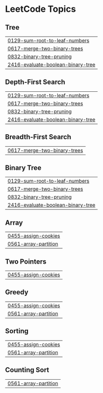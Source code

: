 

<!---LeetCode Topics Start-->
# LeetCode Topics
## Tree
|  |
| ------- |
| [0129-sum-root-to-leaf-numbers](https://github.com/shashiv367/LeetCode/tree/master/0129-sum-root-to-leaf-numbers) |
| [0617-merge-two-binary-trees](https://github.com/shashiv367/LeetCode/tree/master/0617-merge-two-binary-trees) |
| [0832-binary-tree-pruning](https://github.com/shashiv367/LeetCode/tree/master/0832-binary-tree-pruning) |
| [2416-evaluate-boolean-binary-tree](https://github.com/shashiv367/LeetCode/tree/master/2416-evaluate-boolean-binary-tree) |
## Depth-First Search
|  |
| ------- |
| [0129-sum-root-to-leaf-numbers](https://github.com/shashiv367/LeetCode/tree/master/0129-sum-root-to-leaf-numbers) |
| [0617-merge-two-binary-trees](https://github.com/shashiv367/LeetCode/tree/master/0617-merge-two-binary-trees) |
| [0832-binary-tree-pruning](https://github.com/shashiv367/LeetCode/tree/master/0832-binary-tree-pruning) |
| [2416-evaluate-boolean-binary-tree](https://github.com/shashiv367/LeetCode/tree/master/2416-evaluate-boolean-binary-tree) |
## Breadth-First Search
|  |
| ------- |
| [0617-merge-two-binary-trees](https://github.com/shashiv367/LeetCode/tree/master/0617-merge-two-binary-trees) |
## Binary Tree
|  |
| ------- |
| [0129-sum-root-to-leaf-numbers](https://github.com/shashiv367/LeetCode/tree/master/0129-sum-root-to-leaf-numbers) |
| [0617-merge-two-binary-trees](https://github.com/shashiv367/LeetCode/tree/master/0617-merge-two-binary-trees) |
| [0832-binary-tree-pruning](https://github.com/shashiv367/LeetCode/tree/master/0832-binary-tree-pruning) |
| [2416-evaluate-boolean-binary-tree](https://github.com/shashiv367/LeetCode/tree/master/2416-evaluate-boolean-binary-tree) |
## Array
|  |
| ------- |
| [0455-assign-cookies](https://github.com/shashiv367/LeetCode/tree/master/0455-assign-cookies) |
| [0561-array-partition](https://github.com/shashiv367/LeetCode/tree/master/0561-array-partition) |
## Two Pointers
|  |
| ------- |
| [0455-assign-cookies](https://github.com/shashiv367/LeetCode/tree/master/0455-assign-cookies) |
## Greedy
|  |
| ------- |
| [0455-assign-cookies](https://github.com/shashiv367/LeetCode/tree/master/0455-assign-cookies) |
| [0561-array-partition](https://github.com/shashiv367/LeetCode/tree/master/0561-array-partition) |
## Sorting
|  |
| ------- |
| [0455-assign-cookies](https://github.com/shashiv367/LeetCode/tree/master/0455-assign-cookies) |
| [0561-array-partition](https://github.com/shashiv367/LeetCode/tree/master/0561-array-partition) |
## Counting Sort
|  |
| ------- |
| [0561-array-partition](https://github.com/shashiv367/LeetCode/tree/master/0561-array-partition) |
<!---LeetCode Topics End-->